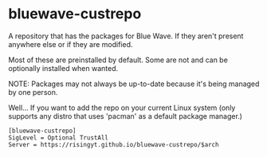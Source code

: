 # bluewave-custrepo
A repository that has the packages for Blue Wave. If they aren't present anywhere else or if they are modified.

Most of these are preinstalled by default. Some are not and can be optionally installed when wanted.

NOTE: Packages may not always be up-to-date because it's being managed by one person. 

Well... If you want to add the repo on your current Linux system (only supports any distro that uses 'pacman' as a default package manager.)

```
[bluewave-custrepo]
SigLevel = Optional TrustAll
Server = https://risingyt.github.io/bluewave-custrepo/$arch
```
